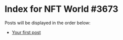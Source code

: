 # Index for NFT World #3673
Posts will be displayed in the order below:

- [Your first post](./001-first.md)

